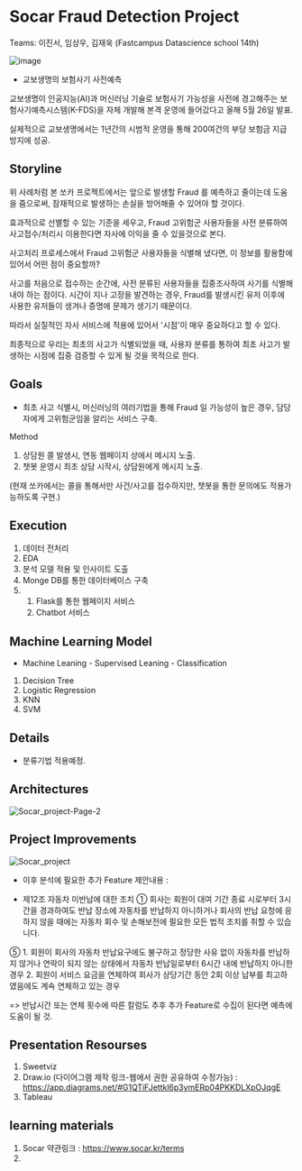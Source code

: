 # Socar Fraud Detection Project

Teams: 이진서, 임상우, 김재욱 (Fastcampus Datascience school 14th)


![image](https://user-images.githubusercontent.com/68367214/97532893-a115a200-19fa-11eb-9049-2dcadfc44eac.png)

* 교보생명의 보험사기 사전예측

교보생명이 인공지능(AI)과 머신러닝 기술로 보험사기 가능성을 사전에 경고해주는 
보험사기예측시스템(K-FDS)을 자체 개발해 본격 운영에 들어갔다고 올해 5월 26일 발표.

실제적으로 교보생명에서는 1년간의 시범적 운영을 통해 200여건의 부당 보험금 지급 방지에 성공.


## Storyline

위 사례처럼 본 쏘카 프로젝트에서는 앞으로 발생할 Fraud 를 예측하고 줄이는데 도움을 줌으로써, 
잠재적으로 발생하는 손실을 방어해줄 수 있어야 할 것이다.

효과적으로 선별할 수 있는 기준을 세우고, Fraud 고위험군 사용자들을 사전 분류하여 
사고접수/처리시 이용한다면 자사에 이익을 줄 수 있을것으로 본다.


사고처리 프로세스에서 Fraud 고위험군 사용자들을 식별해 냈다면, 
이 정보를 활용함에 있어서 어떤 점이 중요할까?

사고를 처음으로 접수하는 순간에, 사전 분류된 사용자들을 집중조사하여 사기를 식별해 내야 하는 점이다. 
시간이 지나 고장을 발견하는 경우, Fraud를 발생시킨 유저 이후에 사용한 유저들이 생겨나 증명에 문제가 생기기 때문이다.

따라서 실질적인 자사 서비스에 적용에 있어서 '시점'이 매우 중요하다고 할 수 있다.


최종적으로 우리는 최초의 사고가 식별되었을 때, 사용자 분류를 통하여
최초 사고가 발생하는 시점에 집중 검증할 수 있게 될 것을 목적으로 한다.


## Goals

* 최초 사고 식별시, 머신러닝의 여러기법을 통해 Fraud 일 가능성이 높은 경우, 담당자에게 고위험군임을 알리는 서비스 구축.

Method 

1. 상담원 콜 발생시, 연동 웹페이지 상에서 메시지 노출.
2. 챗봇 운영시 최초 상담 시작시, 상담원에게 메시지 노출.

(현재 쏘카에서는 콜을 통해서만 사건/사고를 접수하지만, 챗봇을 통한 문의에도 적용가능하도록 구현.)


## Execution

1. 데이터 전처리
2. EDA
3. 분석 모델 적용 및 인사이트 도출
4. Monge DB를 통한 데이터베이스 구축
5. 1) Flask를 통한 웹페이지 서비스
   2) Chatbot 서비스


## Machine Learning Model

* Machine Leaning - Supervised Leaning - Classification

1. Decision Tree
2. Logistic Regression
3. KNN
4. SVM
        
## Details

* 분류기법 적용예정.


## Architectures

![Socar_project-Page-2](https://user-images.githubusercontent.com/68367214/97545022-bf38cd80-1a0d-11eb-84a7-30a7d3d5a116.png)


## Project Improvements

![Socar_project](https://user-images.githubusercontent.com/68367214/97540316-d1fbd400-1a06-11eb-987f-cfc3fe6df66b.png)


* 이후 분석에 필요한 추가 Feature 제안내용 :
    
- 제12조 자동차 미반납에 대한 조치
① 회사는 회원이 대여 기간 종료 시로부터 3시간을 경과하여도 반납 장소에 자동차를 반납하지 아니하거나 
  회사의 반납 요청에 응하지 않을 때에는 자동차 회수 및 손해보전에 필요한 모든 법적 조치를 취할 수 있습니다. 

⑤ 1. 회원이 회사의 자동차 반납요구에도 불구하고 정당한 사유 없이 자동차를 반납하지 않거나 
  연락이 되지 않는 상태에서 자동차 반납일로부터 6시간 내에 반납하지 아니한 경우
  2. 회원이 서비스 요금을 연체하여 회사가 상당기간 동안 2회 이상 납부를 최고하였음에도 계속 연체하고 있는 경우

 
=> 반납시간 또는 연체 횟수에 따른 칼럼도 추후 추가 Feature로 수집이 된다면 예측에 도움이 될 것.

## Presentation Resourses

1. Sweetviz
2. Draw.io (다이어그램 제작 링크-웹에서 권한 공유하여 수정가능) : https://app.diagrams.net/#G1QTiFJettkl6p3ymERp04PKKDLXpOJqgE
3. Tableau


## learning materials

1. Socar 약관링크 : https://www.socar.kr/terms
2. 
